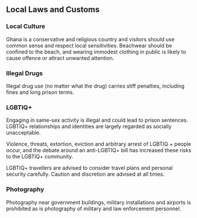 ## Local Laws and Customs

### **Local Culture**

Ghana is a conservative and religious country and visitors should use common sense and respect local sensitivities. Beachwear should be confined to the beach, and wearing immodest clothing in public is likely to cause offence or attract unwanted attention.

### **Illegal Drugs**

Illegal drug use (no matter what the drug) carries stiff penalties, including fines and long prison terms.

### **LGBTIQ+**

Engaging in same-sex activity is illegal and could lead to prison sentences. LGBTIQ+ relationships and identities are largely regarded as socially unacceptable.

Violence, threats, extortion, eviction and arbitrary arrest of LGBTIQ + people occur, and the debate around an anti-LGBTIQ+ bill has increased these risks to the LGBTIQ+ community.

LGBTIQ+ travellers are advised to consider travel plans and personal security carefully. Caution and discretion are advised at all times.

### **Photography**

Photography near government buildings, military installations and airports is prohibited as is photography of military and law enforcement personnel.
